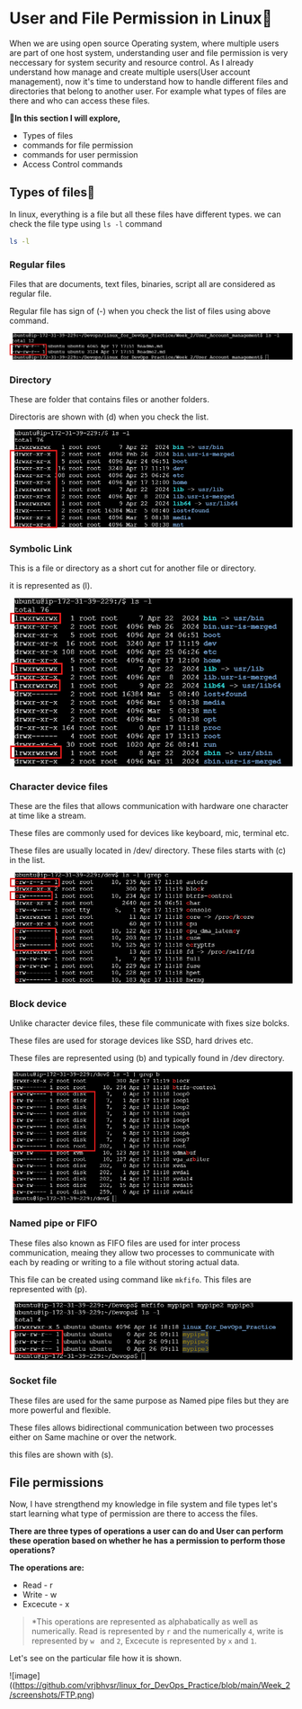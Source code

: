 # User and File Permission in Linux🐧

When we are using open source Operating system, where multiple users are part of one host system, understanding user and file permission is very neccessary for system security and resource control. 
As I already understand how manage and create multiple users(User account management), now it's time to understand how to handle different files and directories that belong to another user. For example what types of files are there and who can access these files.

**🔦In this section I will explore,**
* Types of files
* commands for file permission
* commands for user permission
* Access Control commands

## Types of files📂

In linux, everything is a file but all these files have different types. we can check the file type using `ls -l` command 

```bash
ls -l
```

### Regular files
Files that are documents, text files, binaries, script all are considered as regular file. 

Regular file has sign of (-) when you check the list of files using above command.

![screenshot](https://github.com/vrjbhvsr/linux_for_DevOps_Practice/blob/main/Week_2/screenshots/FTR.png)


### Directory
These are folder that contains files or another folders.

Directoris are shown with (d) when you check the list.


![screenshot](https://github.com/vrjbhvsr/linux_for_DevOps_Practice/blob/main/Week_2/screenshots/FT.png)

### Symbolic Link

This is a file or directory as a short cut for another file or directory.

it is represented as (l).

![screenshot](https://github.com/vrjbhvsr/linux_for_DevOps_Practice/blob/main/Week_2/screenshots/FTL.png)


### Character device files

These are the files that allows communication with hardware one character at time like a stream.

These files are commonly used for devices like keyboard, mic, terminal etc.

These files are usually located in /dev/ directory. These files starts with (c) in the list.

![screenshot](https://github.com/vrjbhvsr/linux_for_DevOps_Practice/blob/main/Week_2/screenshots/FTC.png)

### Block device

Unlike character device files, these file communicate with fixes size bolcks.

These files are used for storage devices like SSD, hard drives etc.

These files are represented using (b) and typically found in /dev directory.

![screenshot](https://github.com/vrjbhvsr/linux_for_DevOps_Practice/blob/main/Week_2/screenshots/FTB.png)

### Named pipe or FIFO

These files also known as FIFO files are used for inter process communication, meaing they allow two processes to communicate with each by reading or writing to a file without storing actual data.

This file can be created using command like `mkfifo`.
This files are represented with (p).

![screenshot](https://github.com/vrjbhvsr/linux_for_DevOps_Practice/blob/main/Week_2/screenshots/FTP.png)

### Socket file
These files are used for the same purpose as Named pipe files but they are more powerful and flexible. 

These files allows bidirectional communication between two processes either on Same machine or over the network.

this files are shown with (s).

## File permissions

Now, I have strengthend my knowledge in file system and file types let's start learning what type of permission are there to access the files.

**There are three types of operations a user can do and User can perform these operation based on whether he has a permission to perform those operations?**

**The operations are:**
* Read - r 
* Write - w
* Excecute - x

> *This operations are represented as alphabatically as well as numerically. Read is represented by `r` and the numerically `4`, write is represented by `w ` and `2`, Excecute is represented by `x` and `1`.

Let's see on the particular file how it is shown.

![image]((https://github.com/vrjbhvsr/linux_for_DevOps_Practice/blob/main/Week_2/screenshots/FTP.png)

